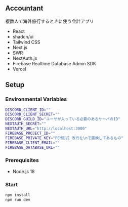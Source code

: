 ## Accountant
複数人で海外旅行するときに使う会計アプリ

- React
- shadcn/ui
- Tailwind CSS
- Next.js
- SWR
- NextAuth.js
- Firebase Realtime Database Admin SDK
- Vercel

## Setup
### Environmental Variables
```bash
DISCORD_CLIENT_ID=""
DISCORD_CLIENT_SECRET=""
DISCORD_GUILD_ID="ユーザが入っている必要のあるサーバのID"
NEXTAUTH_SECRET=""
NEXTAUTH_URL="http://localhost:3000"
FIREBASE_PROJECT_ID=""
FIREBASE_PRIVATE_KEY="PEM形式 改行を\nで置換してあるもの"
FIREBASE_CLIENT_EMAIL=""
FIREBASE_DATABASE_URL=""
```

### Prerequisites
- Node.js 18

### Start
```bash
npm install
npm run dev
```
